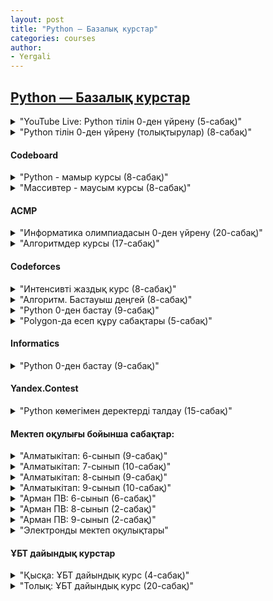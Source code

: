 ```yaml
---
layout: post
title: "Python — Базалық курстар"
categories: courses
author:
- Yergali
---
```


## [Python — Базалық курстар]()

<details>
  <summary>"YouTube Live: Python тілін 0-ден үйрену (5-сабақ)"</summary>
  - <a href="https://www.youtube.com/@Uzdik" style="float: left; color: red; font-style:italic;">Үздік БІЛІМ YouTube арнасы</a>
  - *[Кіріспе. (алғы сөз)](https://www.youtube.com/live/3fyW2D944cQ?si=44tW9PUd1d0IJpEm)*
  - *[1-сабақ. input, print, bool, int, float, str, if else, type, len](https://www.youtube.com/live/aqRX9P1RF-A?si=AgXOXv4zToX0NRXE)*
  - *[2-сабақ. loop, for, while, list, pop, remove, sort/sorted, upper/lower, append](https://www.youtube.com/live/R3UUv3VwLms?si=WOwflNo75EEzZCGZ)*
  - *[3-сабақ. 2D list, санау жүйелері, dict, abs, pow, ord, chr](https://www.youtube.com/live/YNdGO2nDSjs?si=P8*Luu86uDTRZpnt)*
  - *[4-сабақ. def, math, random, file read/write, lambda](https://www.youtube.com/live/1GcYFDHsuOc?si=OewORO*wo4vC5vfp)*
  - *[5-сабақ. ООП &amp;mdash; объектіге бағытталған бағдарламалау](https://www.youtube.com/live/3EKLBz*GfL0?si=e-87pi-gbeHme-UD)*
  - <a href="https://drive.google.com/file/d/1gCqn4CsUEfqs0LURa4d*92nzTo567MR4/view?usp=drive*link" style="float: left; color: red; font-style:italic;">Қысқаша конспект материалдар</a>
</details>

<details>
  <summary>"Python тілін 0-ден үйрену (толықтырулар) (8-сабақ)"</summary>
  
- *[1-сабақ. Python орнату. Айнымалылар мен типтер](https://youtu.be/vM5giWjYmQE?si=y5rJwfELdfboaT*o)*
- *[2-сабақ. int, input, split, map, bool](https://youtu.be/OpYDPnR9Ooo?si=j2lVXnID62V4WMDT)*
- *[3-сабақ. string, div, mod, acmp, hackerrank](https://youtu.be/w81pEv5swqE?si=bQ9yWgC3UclVbx4E)*
- *[4-сабақ. F-format, acmp, hackerrank](https://youtu.be/zMse4EjK5Uk?si=uf7j2qwfAjFZ37Jg)*
- *[5-сабақ. bin, oct, hex, ord, chr](https://youtu.be/WGgWlMNENN8?si=lje0eyOf0JuyXeww)*
- *[6-сабақ. for, while, else, break](https://youtu.be/kPQTfyY7c4E?si=Oa2yLBMzJ-G0Ug4X)*
- *[7-сабақ. ACMP, Бағалау](https://youtu.be/XYhEeoyMTwQ?si=A5Z-yEP5cLGI295X)*
- *[8-сабақ. For &mdash; While &mdash; ACMP](https://youtu.be/yKdpskZxEH8?si=PB2BHy3T3CbNtQmU)*
</details>

#### Codeboard

<details>
  <summary>"Python - мамыр курсы (8-сабақ)"</summary>
                                             
- <a href="https://codeboard.io/users/uzdik" style="float: left; color: red; font-style:italic;">Codeboard.io тапсырмалары</a>
- *[1-сабақ. Codeboard.io платформасында жұмыс істеу.](https://youtu.be/3mu4OluIVEs?si=sHqMVHdGTaOjHM53)*
- *[2-сабақ. print, input, comments, type, int, str, f-format](https://youtu.be/GESdJGf25Nc?si=M8WRnGF15AWhhDIK)*
- *[3-сабақ. Арифметика](https://youtu.be/L9-X1EkjLvo?si=i6s8pcxv1PekU4cz)*
- *[4-сабақ. Деректер типтері тапсырмалары](https://youtu.be/8dOrR1vMGew?si=1eGQGoVRO8p*8Nl6)*
- *[5-сабақ. if-else, div-mod, map](https://youtu.be/JCipmiEGSJ8?si=tP2uEDC64NaUaE8H)*
- *[6-сабақ. map, split, elif, and, for-loop](https://youtu.be/yaEeHxngVr0?si=aJEDsv0kpLROyklm)*
- *[7-сабақ. for, break, continue, else, while, range](https://youtu.be/wETZkY1VpfQ?si=-6mspghCDC7UVApA)*
- *[8-сабақ. for, while, файлдан оқу-жазу](https://youtu.be/q-gGzMx9Z7Q?si=oveDXibbmes8MzWP)*
</details>

<details>
  <summary>"Массивтер - маусым курсы (8-сабақ)"</summary>
  
- <a href="https://codeboard.io/users/uzdik" style="float: left; color: red; font-style:italic;">Codeboard.io тапсырмалары</a>
- *[1-сабақ. import array, list, slice](https://youtu.be/Ilyc7hKX5lw?si=I52CF81J-w7xKBqR)*
- *[2-сабақ. Үй тапсырмаларын талқылау](https://youtu.be/YG4lsK3SxiM?si=XqoDQgLfbPY07nUC)*
- *[3-сабақ. for-loop, append, join](https://youtu.be/jJruzIfc9pc?si=bAPmISWIa5JR6yWf)*
- *[4-сабақ. find, index, min-max, sort-sorted, set, dict](https://youtu.be/748urZzkm2g?si=2wdrXQBaGZZZJjMz)*
- *[5-сабақ. Үй тапсырмаларын талқылау](https://youtu.be/OevuX3nZ3VA?si=Ru80fg-wIH0ClQ-m)*
- *[6-сабақ. Екі өлшемді массив](https://youtu.be/LBp6ajxrEjQ?si=hxi4m6EdhoTXbA6q)*
- *[7-сабақ. Екі өлшемді массив тапсырмаларын талқылау, zip](https://youtu.be/ipHBFLslhp8?si=0xTjV0VP9A1v4TlC)*
- *[8-сабақ. ACMP, Матрицаларды көбейту](https://youtu.be/CkktYB5TsiY?si=NLh1kYMGttm07W2B)*
</details>

#### ACMP

<details>
  <summary>"Информатика олимпиадасын 0-ден үйрену (20-сабақ)"</summary>
  
- <a href="https://acmp.ru/asp/do/index.asp?main=course&id*course=1" style="float: left; color: red; font-style:italic;">АСМР курс &mdash; “Язык программирования” тапсырмалары</a>
- *[1-сабақ. Арифметика: 1, 108, 903;](https://youtu.be/o3cN2QJsIVw)*
- *[2-сабақ. Арифметика: 195, 1109, 33; Целые числа: 3, 1110, 1111, 1112;](https://youtu.be/dJQMboE0fW4)*
- *[3-сабақ. Целые числа: 1038, 1113, 1115, 1114, 1479;](https://youtu.be/eGTNwT2xttc)*
- *[4-сабақ. Вывод формул: 1003, 773, 92, 1116, 1117, 1118;](https://youtu.be/xB-qI6YDkNg)*
- *[5-сабақ. Простые сравнения: 25, 8, 52, 21, 61, 324, 539, 754, 685;](https://youtu.be/Nmjd80nnzec)*
- *[6-сабақ. Простые сравнения: 1008; Шахматы: 1119, 1120, 1121, 1122, 1123, 1124, 62, 935, 763;](https://youtu.be/C4o0nAJ7sUM)*
- *[7-сабақ. Шахматы: 1088; Алгебра и геометрия: 970, 597, 529, 26, 28, 340, 277, 411, 1314; Сложные задачи: 296, 499, 664, 162;](https://youtu.be/hW6faZ2LINg)*
- *[8-сабақ. Цикл с параметром (for): 106, 81, 35;](https://youtu.be/uSDRfdScoxA)*
- *[9-сабақ. Цикл с параметром (for): 233, 131, 63, 15, 2, 10, 264; Цикл с предусловием (while): 692;](https://youtu.be/odXt0MdxCUI)*
- *[10-сабақ. Цикл с предусловием (while): 1125, 1126, 1127, 147, 271, 1129, 1128, 272, 1133;](https://youtu.be/QvCuMImRYLk)*
- *[11-сабақ. Цикл с постусловием (do &mdash; while): 1132, 1133, 1134, 1135, 1136, 1137, 1138, 1139, 1140, 1141, 1142, 1143, 1144, 1145](https://youtu.be/E6ZXxq9v2NY)*
- *[12-сабақ. НОД и НОК: 148, 14, 394, 384; Бинарный поиск: 1465. Символьный тип (char): 1146, 1147, 1148, 1149, 1150, 1404, 1152, 297, 1151, 43, 46](https://youtu.be/sEU5E4v3*uo)*
- *[13-сабақ. Символьный тип (char): 1198, 1153, 1154, 163. Строковый тип (string): 66, 504, 46, 6, 44, 1200, 283, 295, 7](https://youtu.be/KSnURtqEWpQ)*
- *[14-сабақ. Системы счисления: 22, 59, 941, 542, 315, 173, 208, 247, 578](https://youtu.be/zjyrk7*npaY)*
- *[15-сабақ. Линейный поиск: 1214, 1216, 1217, 496, 1215, 293. Преобразования и анализ данных: 149, 284, 1218](https://youtu.be/VsF0l-hZf9o)*
- *[16-сабақ. Преобразования и анализ данных: 1219, 392, 5, 9, 39, 82. Массивы структур: 1223, 1222](https://youtu.be/8BeDAnqdACs)*
- *[17-сабақ. Массивы структур: 1224. Двумерные массивы: 1232, 1233, 1234, 1235, 1236, 1237, 1238](https://youtu.be/vKtvukaGfG0)*
- *[18-сабақ. Символьные матрицы: 924, 715, 493, 926, 446](https://youtu.be/*xCO-jIgkls)*
- *[19-сабақ. Функции-1: 1225, 1226, 1227, 1228, 1229, 822. Функции-2: 327, 323](https://youtu.be/mtWHvkTs-C0)*
- *[20-сабақ. Функции-2: 1080](https://youtu.be/UlSCyMBfw7k)*
</details>

<details>
  <summary>"Алгоритмдер курсы (17-сабақ)"</summary>
  
- <a href="https://acmp.ru/asp/do/index.asp?main=course&id*course=2" style="float: left; color: red; font-style:italic;">АСМР курс — "Решение олимпиадных задач" тапсырмалары</a>
- *[1-сабақ. Big O. Функция. Python.](https://youtu.be/FQdte4sPf3Y)*
- *[2-сабақ. Тізім, Кортеж, Жиын, Сөздік. Көпіршік пен таңдау сорттау түрлері.](https://youtu.be/RVMcO8BfjTs)*
- *[3-сабақ. Санау сорттау түрі.](https://youtu.be/ZKppYeEBUc0)*
- *[4-сабақ. Жылдам сорттау түрі.](https://youtu.be/Jk6KBLaM0*8)*
- *[5-сабақ. Екілік іздеу. Бинарный поиск.](https://youtu.be/HehIq6-2tU8)*
- *[6-сабақ. Рекурсия. Мемоизация.](https://youtu.be/gl-2dj6MyTs)*
- *[7-сабақ. Динамикалық программалау (1)](https://youtu.be/0aJ4WjpoSmw)*
- *[8-сабақ. Динамикалық программалау (2)](https://youtu.be/rm1-v*meiX4)*
- *[9-сабақ. Динамикалық программалау (3)](https://youtu.be/Q*fmVSdmb-4)*
- *[10-сабақ. Динамикалық программалау (4)](https://youtu.be/wth3wbESLzA)*
- *[11-сабақ. Комбинаторика (1)](https://youtu.be/Fy3yC7Zr-j0)*
- *[12-сабақ. Комбинаторика (2)](https://youtu.be/y8pyTypeqgw)*
- *[13-сабақ. Графтар (1)](https://youtu.be/UDVDpvaHgwU)*
- *[14-сабақ. Графтар (2)](https://youtu.be/ICQVQyzh8pM)*
- *[15-сабақ. Графтар (3) BFS/DFS](https://youtu.be/*-6E-c0Kr0Q)*
- *[16-сабақ. Графтар (4) BFS/DFS](https://youtu.be/gFpne2EaX7U)*
- *[17-сабақ. Сегменттегі сома. RSQ. Сумма на отрезках](https://youtu.be/*F6mk52x6gw)*
</details>

#### Codeforces

<details>
  <summary>"Интенсивті жаздық курс (8-сабақ)"</summary>
  
- *[Кіріспе. Курс мазмұны](https://youtu.be/ZllHJYQ*fek)*
- *[1-сабақ. Python негіздері](https://youtu.be/fZB8vosuyxE)*
- *[2-сабақ. Циклдер мен тізбекті деректер типтері](https://youtu.be/bzEljVEHAHQ)*
- *[3-сабақ. 2 өлшемді массивтер мен функциялар](https://youtu.be/RJN1Y1tOrxU)*
- *[4-сабақ. Рекурция. Итерация. Математикалық формулалар](https://youtu.be/U9BH-aBOE4c)*
- *[5-сабақ. Биттік операциялар. import itertools](https://youtu.be/bfwJy4EfBWE)*
- *[6-сабақ. import re](https://youtu.be/KAFoho9FiC8)*
- *[7-сабақ. import collections](https://youtu.be/l6LFib8G8eI)*
- *[8-сабақ. import fractions, datetime](https://youtu.be/E4khr-3COwY)*
- <a href="https://drive.google.com/file/d/19I2jbifTVZ6DYHoyycVHlaYOpnSy-rHF/view?usp=drive*link" style="float: left; color: red; font-style:italic;">Қысқаша конспект материалдар</a>
</details>

<details>
  <summary>"Алгоритм. Бастауыш деңгей (8-сабақ)"</summary>
  
- <a href="https://algo.contest.codeforces.com" style="float: left; color: red; font-style:italic;">algo.contest.codeforces.com тапсырмалары</a>
- *[Сабақ 1. Арифметика](https://youtu.be/wpTdNpFRwNE)*
- *[Сабақ 2. 1-контест талдау](https://youtu.be/tTK2RH5WJ-w)*
- *[Сабақ 3. Big O. Массив. Цикл. Жай сан. Кезек.](https://youtu.be/1CcNX4YGu24)*
- *[Сабақ 4. 3-контест талдау](https://youtu.be/c2HfWy4ZHHw)*
- *[Сабақ 5. Stack. Dict. Set](https://youtu.be/6HzqkabUz88)*
- *[Сабақ 6. 5-контест талдау](https://youtu.be/sUKihvDF*c8)*
- *[Сабақ 7. Сұрыптау. Стандарт кітапханалар](https://youtu.be/PwlUcHr-fiw)*
- *[Сабақ 8. 7-контест талдау](https://youtu.be/nclcVkbq2wo)*
</details>

<details>
  <summary>"Python 0-ден бастау (9-сабақ)"</summary>
  
- <a href="https://uzdik.contest.codeforces.com" style="float: left; color: red; font-style:italic;">uzdik.contest.codeforces.com тапсырмалары</a>
- *[1-сабақ. Кіріспе. Input-Print](https://youtu.be/X-XxcQxSDRI)*
- *[2-сабақ. Арифметика 1-контестін талдау](https://youtu.be/zyEE9nAy3jo)*
- *[3-сабақ. Шарттар 2-контестін талдау](https://youtu.be/GL4xhB7WaP0)*
- *[4-сабақ. Циклдер 3-контестін талдау](https://youtu.be/orA0THyQweE)*
- *[5-сабақ. Матем-Логика 4-контестін талдау](https://youtu.be/n**Yn8wB5XQ)*
- *[6-сабақ. Тізім-Массивтер 5-контестін талдау](https://youtu.be/5f8vNSTWlA0)*
- *[7-сабақ. Жиын-Массивтер 6-контестін талдау](https://youtu.be/j*rmksFgj0c)*
- *[8-сабақ. Сөздік-Массивтер 7-контестін талдау](https://youtu.be/EydRxqzhE20)*
- *[9-сабақ. 2D Массивтер. Пайдалы кітапханалар. 8-9-10-контесттерін талдау](https://youtu.be/0PY6rHTRVr4)*
</details>

<details>
  <summary>"Polygon-да есеп құру сабақтары (5-сабақ)"</summary>
  
- <a href="https://polygon.codeforces.com" style="float: left; color: red; font-style:italic;">polygon.codeforces.com</a>
- *[1-сабақ. Codeforces архив есептері арқылы құру.](https://www.youtube.com/watch?v=-RySti3XQdw)*
- *[2-сабақ. Codeforces Polygon үйрету. IOI есеп құру.](https://youtu.be/lHocyjZ-dCcһ)*
- *[3-сабақ. Codeforces Polygon үйрету. Кездейсоқ тесттер құру.](https://youtu.be/3NVygRFIo40)*
- *[4-сабақ. Codeforces группа мен домендік қолданушылар құру. (1)](https://youtu.be/yKkkKQkHobE)*
- *[5-сабақ. Codeforces группа мен домендік қолданушылар құру. (2)](https://youtu.be/wpTdNpFRwNE)*
</details>

#### Informatics

<details>
  <summary>"Python 0-ден бастау (9-сабақ)"</summary>
  
- <a href="https://informatics.msk.ru/course/view.php?id=5394" style="float: left; color: red; font-style:italic;">Үздік Білім Курсы тапсырмалары</a>
- *[Сабақ 1. Div. Mod. Print. Input. Int. Str. Float](https://youtu.be/a8eDvEuz7vc)*
- *[Сабақ 2. Div. Mod. тапсырмалары](https://youtu.be/5G7qDieTeBw)*
- *[Сабақ 2.1 Div. Mod. тапсырмалары (жалғасы)](https://youtu.be/Rml8uAHEn*c)*
- *[Сабақ 3. Simple Math тапсырмалары](https://youtu.be/YkWwOUo1T2Q)*
- *[Сабақ 4. If Else тапсырмалары](https://youtu.be/TKFfru70Lw8)*
- *[Сабақ 5. FOR тапсырмалары](https://youtu.be/Xv0sVcF6odw)*
- *[Сабақ 6. While тапсырмалары](https://youtu.be/w4r08O9ba9I)*
- *[Сабақ 7. Бір өлшемді массив. While тапсырмалары](https://youtu.be/ecssA0--sWQ)*
- *[Сабақ 8. Қарапайым массив тапсырмалары. Екі өлшемді массив](https://youtu.be/XhmM-ASUvo8)*
- *[Сабақ 9. Екі өлшемді массив тапсырмалары](https://youtu.be/aa5YwNRpFwg)*
</details>

#### Yandex.Contest

<details>
  <summary>"Python көмегімен деректерді талдау (15-сабақ)"</summary>
  
- <a href="https://contest.yandex.ru/" style="float: left; color: red; font-style:italic;">contest.yandex.ru</a>
- *[1-сабақ. Python ортасымен танысу.](https://youtu.be/zrkKXrbUrZ0?si=KHf9YAnmNn8pq-Ga)*
- *[2-сабақ. Python типтері. IF-ELSE. Егер Әйтпесе](https://youtu.be/c-HkLSd8DNQ?si=LbZVL9jlehmR9a9R)*
- *[3-сабақ. Python Цикл. For-While loop](https://youtu.be/UBXsgHCrpvs?si=QjuOlfraCiqGHqJB)*
- *[4-сабақ. Реттелген python дата типтері. List. Dict. Tuple. Set](https://youtu.be/vzVliy1EyYA?si=7XfdrDFZRoObeNsc)*
- *[5-сабақ. Функция мен процедуралар. Екі өлшемді массивтер](https://youtu.be/am98doUh7Tk?si=jHrFZAxVt1gYZsMe)*
- *[6-сабақ. Стандартты кітапханалар. Math. Collections. Itertools. Try except. Zip. Eval. Bin. Oct. Hex](https://youtu.be/Bf8fRIqCY4E?si=PLco9PZaXHLTN40z)*
- *[7-сабақ. Файлдармен жұмыс. Read. Readlines. Write. Writelines.](https://youtu.be/6pEbKApU-n8?si=7oH63EloKQt0hGE3)*
- *[8-сабақ. Jupyter Notebook орнату. Numpy кітапханасы](https://youtu.be/UyRZ4cicqmQ?si=v1h2io60rUu1M6u5)*
- *[9-сабақ. Numpy Random мен Pandas кітапханасы](https://youtu.be/MpVKL-6-5Mk?si=iRAF9tpx-AybIyaR)*
- *[10-сабақ. Pandas кітапханасы жалғасы](https://youtu.be/VRAuNYjRoUA?si=5ZUrRN47XSxo4u7u)*
- *[11-сабақ. Matplotlib кітапханасы](https://youtu.be/kbRSu2n4xmY?si=ae30aLmGXivGN*jr)*
- *[12-сабақ. Регрессия. Regression](https://youtu.be/00ibdTn11Vw?si=KUpXccGr6nYRcb13)*
- *[13-сабақ. Классификация. Classification](https://youtu.be/aq2SFC-e6tE?si=9BJ58raqHT1bfjsX)*
- *[14-сабақ. Кластерлеу. Clustering](https://youtu.be/0wwzYD6WjdA?si=b4bhn3u0qAFbhFXa)*
- *[15-сабақ. PyCaret. Қорытынды жоба.](https://youtu.be/qLprlKpBEtM?si=a5OejQL1WRU79uS9)*
</details>


#### Мектеп оқулығы бойынша сабақтар:

<details>
  <summary>"Алматыкітап: 6-сынып (9-сабақ)"</summary>
  
- *[0-сабақ. Python орнату](https://youtu.be/KDoEtMxOCRs?si=5Oee5ipcb11Cf6Yi)*
- *[1-сабақ.](https://youtu.be/jj12O9Wd0qE?si=VWvTP-DNF*tm5VhE)*
- *[2-сабақ.](https://youtu.be/1NtrhEHJNJc?si=bjjop3l1UAewKlWl)*
- *[3-сабақ.](https://youtu.be/tn8*uxhwTbc?si=oK1U0wVyPPPvfdCI)*
- *[4-сабақ.](https://youtu.be/PTKwx9lVQyo?si=fMeLSr39bgZGHT70)*
- *[5-6 сабақ.](https://youtu.be/Wvs9g71uYcQ?si=Rb7uIeM2Qh-pSZ5q)*
- *[7-сабақ.](https://youtu.be/s*K3m-Y6fXs?si=5g1NgAmi7lfSaXY0)*
- *[8-сабақ.](https://youtu.be/JBalQbgXqyk?si=6kQysYqG2w1fwdpG)*
- *[9-сабақ.](https://youtu.be/y*P0qn4Q1Go?si=R43k7zeOEGIa8K2u)*
</details>

<details>
  <summary>"Алматыкітап: 7-сынып (10-сабақ)"</summary>
  
- *[0-сабақ. Файлмен жұмыс (1)](https://youtu.be/SIqvyQlVVvY?si=QKiuVLI1Yni88RZg)*
- *[1-сабақ. Файлмен жұмыс (2)](https://youtu.be/trapGb995OA?si=3xJhVnWwWw6UBMGC)*
- *[2-сабақ. Файлдық функциялар](https://youtu.be/noMQfnJgH0k?si=VgV5flMPgMdyYeYf)*
- *[3-4 сабақ. Тармақталған алгоритмдерді программалау](https://youtu.be/tDvvRfPNAR4?si=ILG7lMjHkzOPIZEy)*
- *[5-сабақ. Кірістірілген шарттарды программалау](https://youtu.be/tw79yTAW8u0?si=T26jGMsiOR8XaTgp)*
- *[6-сабақ. Құрамды шарттарды программалау](https://youtu.be/H17vQvgXS1Q?si=xV8ohMCseikVmA5N)*
- *[7-сабақ. Практикалық жұмыс](https://youtu.be/CIB4XMsVRgg?si=enGZ0qnl80Maw06q)*
- *[8-сабақ. Таңдауды ұйымдастыру](https://youtu.be/nBjlx1W2Ako?si=h42zeZZqxKbQDCka)*
- *[9-10 сабақ. Практикалық жұмыс](https://youtu.be/6UyNnrUbqsE?si=kC2eXYBVbgd6BWB-)*
</details>

<details>
  <summary>"Алматыкітап: 8-сынып (9-сабақ)"</summary>
  
- *[1-сабақ. FOR циклі](https://youtu.be/yRYO0519Cjs?si=wjLKcPfgBjyedbtN)*
- *[1-сабақ. FOR циклі (Жалғасы)](https://youtu.be/0VQfSrSbzSM?si=p1jgOU8EiKEpcH49)*
- *[2-сабақ. Кірістірілген циклдер](https://youtu.be/pcC52KRFpxk?si=cbUd2uOELCFMwQQ7)*
- *[3-сабақ. WHILE циклі](https://youtu.be/eAYbsFJRZsY?si=f3YDOw*QgnRUsDdm)*
- *[4-сабақ. CONTINUE циклін басқару](https://youtu.be/ybbXzr*wNAs?si=yBatjETty7DkOVhl)*
- *[5-сабақ. BREAK циклін басқару](https://youtu.be/qeOz414IAOQ?si=XtgyiNXrDgYwLkW3)*
- *[6-сабақ. ELSE циклін басқару](https://youtu.be/7Jpgn81SJjQ?si=j5ZHz*jEYuIQWyWC)*
- *[7-сабақ. Алгоритмнің трассировкасы](https://youtu.be/F5tRtEz7b20?si=vitX5-3eIBX3uHMo)*
- *[8-9 сабақтар. Программалауды үйренейік.](https://youtu.be/twOLAACMWuI?si=65c-wEQg2BA8uqv9)*
</details>


<details>
  <summary>"Алматыкітап: 9-сынып (10-сабақ)"</summary>
  
- *[1-сабақ. Бірөлшемді массив](https://youtu.be/kDLPkJjfOF8?si=MiZ3B*HiiVpZAK5r)*
- *[2-сабақ. Бірөлшемді массивтерге деректер енгізу](https://youtu.be/nO1EU72CBAM?si=ERA3laAmZWsFcMfl)*
- *[3-сабақ. Берілген сипаттары бар элементтерді іздеу](https://youtu.be/7bQAIrapfMs?si=tb22UKiEcIAQH-FB)*
- *[3-сабақ.(Жалғасы) Берілген сипаттары бар элементтерді іздеу](https://youtu.be/0fuYjIZ94eA?si=RlSbrHK89*733Hy1)*
- *[4-сабақ. Бірөлшемді массивтер. Практикалық жұмыс](https://youtu.be/UhbfhvOWiiM?si=KTjvrDGVGhee3FWq)*
- *[5-сабақ. Элементтердің орнын ауыстыру](https://youtu.be/weUWU0Lm4mU?si=QtKcuKjJ7aeva73x)*
- *[6-сабақ. Массивтерді сорттау. Сұрыптау](https://youtu.be/vbpMWCstqhI?si=vitVdKVhhIF8qacy)*
- *[7-сабақ. Элементті өшіру және кірістіру](https://youtu.be/q1WPmZ-nxuw?si=aLIPOGmFd-sP4BRK)*
- *[8-сабақ. Екіөлшемді массив](https://youtu.be/lOW2uhKo8u8?si=rtjl44rqIHiFex8h)*
- *[9-сабақ. Екіөлшемді массивті сұрыптау, жолды өшіру](https://youtu.be/hsDE2zdRhPQ?si=JlnUl8xEvC5ZgipH)*
- *[Pygame (пайгейм) кітапханасы](https://youtu.be/u3vkjSDM9BQ?si=Z2rU9gbEh4uGcW08)*
</details>

<details>
  <summary>"Арман ПВ: 6-сынып (6-сабақ)"</summary>
  
- *[§15 Python IDE-мен танысу](https://youtu.be/TMNiF1fNxr4?si=6IVtb1UMmJ6Xf0V5)*
- *[§16 Тіл әліпбиі. Синтаксис](https://youtu.be/hR03xLZVRfI?si=vnsgy5ljG-J7HhRF)*
- *[§17 Мәліметтер типтері](https://youtu.be/PmnmMG6xkfo?si=JMrOjJJy-iOP1qDH)*
- *[§18 Мәліметтер типтерін жіктеу](https://youtu.be/0FHbX3m4NwA?si=f6bewwakfaWXU7Hf)*
- *[§19 Арифметикалық өрнектердің жазылуы](https://youtu.be/WQnE0VfGESI?si=A1ttQFf4S5wAgVFT)*
- *[§20 Мәліметтерді енгізу мен шығару](https://youtu.be/29WewCfP5ZI?si=hrwrbGLx1jeD3CgE)*
</details>

<details>
  <summary>"Арман ПВ: 8-сынып (2-сабақ)"</summary>
  
- *[§17 WHILE циклі](https://youtu.be/PzK1OMQYaNU?si=oscVKMiby6jNce2T)*
- *[§18-19 FOR циклі](https://youtu.be/RFKiHdCgzk4?si=okju62XtGHmyjLBt)*
</details>

<details>
  <summary>"Арман ПВ: 9-сынып (2-сабақ)"</summary>
  
- *[§16-17. Бірөлшемді массив](https://youtu.be/F1*gn5jNC*E?si=K5WRmRLeP5JHVQOQ)*
- *[§18-19. Берілген сипаттары бар элементтерді іздеу](https://youtu.be/9H3G4vB5*b8?si=498lTmTskj7syK0*)*
</details>

<details>
  <summary>"Электронды мектеп оқулықтары"</summary>
  
- *[Алматыкітап: Информатика 6-сынып](https://www.yumpu.com/ru/document/read/66053642/-6-2020)*
- *[Алматыкітап: Информатика 7-сынып](https://www.yumpu.com/ru/document/read/66053769/-7-2021)*
- *[Алматыкітап: Информатика 8-сынып](https://www.yumpu.com/ru/document/read/66053844/-8-2021)*
- *[Алматыкітап: Информатика 9-сынып](https://www.yumpu.com/ru/document/read/66053915/-9-2019)*
- *[Алматыкітап: Информатика 10-сынып](https://www.yumpu.com/ru/document/read/66053916/-10-2019)*
- *[Алматыкітап: Информатика 11-сынып](https://www.yumpu.com/ru/document/read/66053918/-11-2020)*
- *[Арман ПВ: Информатика 6-сынып](https://www.yumpu.com/ru/document/read/66297509/-6-2020)*
- *[Арман ПВ: Информатика 7-сынып](https://www.yumpu.com/ru/document/read/66297920/-7-2021)*
- *[Арман ПВ: Информатика 8-сынып](https://www.yumpu.com/ru/document/read/66297616/-8-2021)*
- *[Арман ПВ: Информатика 9-сынып](https://www.yumpu.com/ru/document/read/66297663/-9-2019)*
- *[Арман ПВ: Информатика 10-сынып](https://www.yumpu.com/ru/document/read/66297736/-10-2019)*
- *[Арман ПВ: Информатика 11-сынып](https://www.yumpu.com/ru/document/read/66297802/-11-2020)*
</details>

#### ҰБТ дайындық курстар

<details>
  <summary>"Қысқа: ҰБТ дайындық курс (4-сабақ)"</summary>
  
- *[Кіріспе. ҰБТ/ЕНТ &mdash; Информатика дайындық курсы](https://www.youtube.com/live/x3mumbdheLw?si=5f4qIfRf9q3drwtZ)*
- *[Сабақ 1. Ақпарат өлшем бірлігі, ақпаратты есептеу.](https://youtu.be/7PrD4sn2MZo?si=Lj3GEHFGTfetauKR)*
- *[Сабақ 2. Санау жүйелері.](https://www.youtube.com/live/Q0CW5uj2h6c?si=cLmSVR-G0*FVA5JG)*
- *[Сабақ 3. Логикалық операторлар (Конъюнкция, Дизъюнкция, AND, OR, NOT)](https://www.youtube.com/live/ELK5Flykg6g?si=1iMOOWYd0XZM72pY)*
- *[Сабақ 4. Ақпаратты кодтау және оның түрлері. ASCII код пен UNICODE](https://www.youtube.com/live/TyTwOgbLK2U?si=XWwxvkjwzslLS8xB)*
</details>

<details>
  <summary>"Толық: ҰБТ дайындық курс (20-сабақ)"</summary>
  
- *[1-сабақ. Логикалық операциялар 1 (&,|,~,->)](https://youtu.be/SKWSVKbmFec)*
- *[2-сабақ. Логикалық операциялар 2 &mdash; тапсырмалар](https://youtu.be/j9TgW4lD0gI)*
- *[3-сабақ. Логикалық операциялар 3 &mdash; схемалар](https://youtu.be/*GQ8w63CDo0)*
- *[4-сабақ. Санау жүйелері (2, 8, 10, 16)](https://youtu.be/ONfF8POC5Yg)*
- *[5-сабақ. Ақпаратты өлшеу 1 (Алфавиттік тәсіл)](https://youtu.be/DoMDjl7gQt0)*
- *[6-сабақ. Ақпаратты өлшеу 2 (Ықтималдық тәсіл &mdash; Хартли)](https://youtu.be/-M5TD3HdCr0)*
- *[7-сабақ. Ақпаратты өткізу/тасымалдау/желінің жылдамдығы](https://youtu.be/3gx0C78bau0)*
- *[8-сабақ. Ақпаратты кодтау (ASCII, Unicode)](https://youtu.be/bgB2fH7ci10)*
- *[9-сабақ. Excel (абсолютті/салыстырмалы/аралас адрестеу)](https://youtu.be/N2jDhKpfSAE)*
- *[10-сабақ. Деректер қоры/СУБД](https://youtu.be/-NHsyxOGRls)*
- *[11-сабақ. SQL 1 (деректерді манипулияциялау/өңдеу &mdash; SELECT)](https://youtu.be/dZvywl6eBY8)*
- *[12-сабақ. SQL 2 (деректерді манипулияциялау/өңдеу &mdash; SELECT+)](https://youtu.be/q7q971vY8Zg)*
- *[13-сабақ. SQL 3 (деректерді манипулияциялау/өңдеу + анықтау тілі)](https://youtu.be/WWkUXKWej-w)*
- *[14-сабақ. MS Access](https://youtu.be/sUMgtNAbYRI)*
- *[15-сабақ. HTML 1](https://youtu.be/o4CU1Mz5bxc)*
- *[16-сабақ. HTML 2(атрибуттар)](https://youtu.be/Dxm-hiPGhnA)*
- *[17-сабақ. CSS 1](https://youtu.be/P*BftCNaHxE)*
- *[18-сабақ. CSS 2](https://youtu.be/kCAxWuX1hGA)*
- *[19-сабақ. JavaScript 1](https://youtu.be/eZItPbzEkMc)*
- *[20-сабақ. JavaScript 2](https://youtu.be/WrUY67EncpQ)*
</details>
